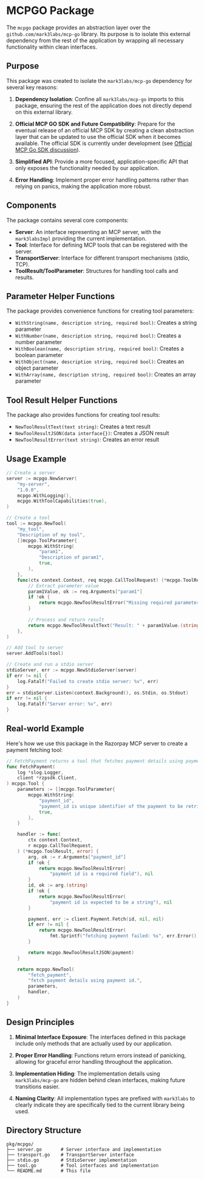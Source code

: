 # MCPGO Package

The `mcpgo` package provides an abstraction layer over the `github.com/mark3labs/mcp-go` library. Its purpose is to isolate this external dependency from the rest of the application by wrapping all necessary functionality within clean interfaces.

## Purpose

This package was created to isolate the `mark3labs/mcp-go` dependency for several key reasons:

1. **Dependency Isolation**: Confine all `mark3labs/mcp-go` imports to this package, ensuring the rest of the application does not directly depend on this external library.

2. **Official MCP GO SDK and Future Compatibility**: Prepare for the eventual release of an official MCP SDK by creating a clean abstraction layer that can be updated to use the official SDK when it becomes available. The official SDK is currently under development (see [Official MCP Go SDK discussion](https://github.com/orgs/modelcontextprotocol/discussions/224#discussioncomment-12927030)).

3. **Simplified API**: Provide a more focused, application-specific API that only exposes the functionality needed by our application.

4. **Error Handling**: Implement proper error handling patterns rather than relying on panics, making the application more robust.

## Components

The package contains several core components:

- **Server**: An interface representing an MCP server, with the `mark3labsImpl` providing the current implementation.
- **Tool**: Interface for defining MCP tools that can be registered with the server.
- **TransportServer**: Interface for different transport mechanisms (stdio, TCP).
- **ToolResult/ToolParameter**: Structures for handling tool calls and results.

## Parameter Helper Functions

The package provides convenience functions for creating tool parameters:

- `WithString(name, description string, required bool)`: Creates a string parameter
- `WithNumber(name, description string, required bool)`: Creates a number parameter
- `WithBoolean(name, description string, required bool)`: Creates a boolean parameter
- `WithObject(name, description string, required bool)`: Creates an object parameter
- `WithArray(name, description string, required bool)`: Creates an array parameter

## Tool Result Helper Functions

The package also provides functions for creating tool results:

- `NewToolResultText(text string)`: Creates a text result
- `NewToolResultJSON(data interface{})`: Creates a JSON result
- `NewToolResultError(text string)`: Creates an error result

## Usage Example

```go
// Create a server
server := mcpgo.NewServer(
    "my-server",
    "1.0.0",
    mcpgo.WithLogging(),
    mcpgo.WithToolCapabilities(true),
)

// Create a tool
tool := mcpgo.NewTool(
    "my_tool",
    "Description of my tool",
    []mcpgo.ToolParameter{
        mcpgo.WithString(
            "param1",
            "Description of param1",
            true,
        ),
    },
    func(ctx context.Context, req mcpgo.CallToolRequest) (*mcpgo.ToolResult, error) {
        // Extract parameter value
        param1Value, ok := req.Arguments["param1"]
        if !ok {
            return mcpgo.NewToolResultError("Missing required parameter: param1"), nil
        }
        
        // Process and return result
        return mcpgo.NewToolResultText("Result: " + param1Value.(string)), nil
    },
)

// Add tool to server
server.AddTools(tool)

// Create and run a stdio server
stdioServer, err := mcpgo.NewStdioServer(server)
if err != nil {
    log.Fatalf("Failed to create stdio server: %v", err)
}
err = stdioServer.Listen(context.Background(), os.Stdin, os.Stdout)
if err != nil {
    log.Fatalf("Server error: %v", err)
}
```

## Real-world Example

Here's how we use this package in the Razorpay MCP server to create a payment fetching tool:

```go
// FetchPayment returns a tool that fetches payment details using payment_id
func FetchPayment(
    log *slog.Logger,
    client *rzpsdk.Client,
) mcpgo.Tool {
    parameters := []mcpgo.ToolParameter{
        mcpgo.WithString(
            "payment_id",
            "payment_id is unique identifier of the payment to be retrieved.",
            true,
        ),
    }

    handler := func(
        ctx context.Context,
        r mcpgo.CallToolRequest,
    ) (*mcpgo.ToolResult, error) {
        arg, ok := r.Arguments["payment_id"]
        if !ok {
            return mcpgo.NewToolResultError(
                "payment id is a required field"), nil
        }
        id, ok := arg.(string)
        if !ok {
            return mcpgo.NewToolResultError(
                "payment id is expected to be a string"), nil
        }

        payment, err := client.Payment.Fetch(id, nil, nil)
        if err != nil {
            return mcpgo.NewToolResultError(
                fmt.Sprintf("fetching payment failed: %s", err.Error())), nil
        }

        return mcpgo.NewToolResultJSON(payment)
    }

    return mcpgo.NewTool(
        "fetch_payment",
        "fetch payment details using payment id.",
        parameters,
        handler,
    )
}
```

## Design Principles

1. **Minimal Interface Exposure**: The interfaces defined in this package include only methods that are actually used by our application.

2. **Proper Error Handling**: Functions return errors instead of panicking, allowing for graceful error handling throughout the application.

3. **Implementation Hiding**: The implementation details using `mark3labs/mcp-go` are hidden behind clean interfaces, making future transitions easier.

4. **Naming Clarity**: All implementation types are prefixed with `mark3labs` to clearly indicate they are specifically tied to the current library being used.

## Directory Structure

```
pkg/mcpgo/
├── server.go       # Server interface and implementation
├── transport.go    # TransportServer interface
├── stdio.go        # StdioServer implementation 
├── tool.go         # Tool interfaces and implementation
└── README.md       # This file
``` 